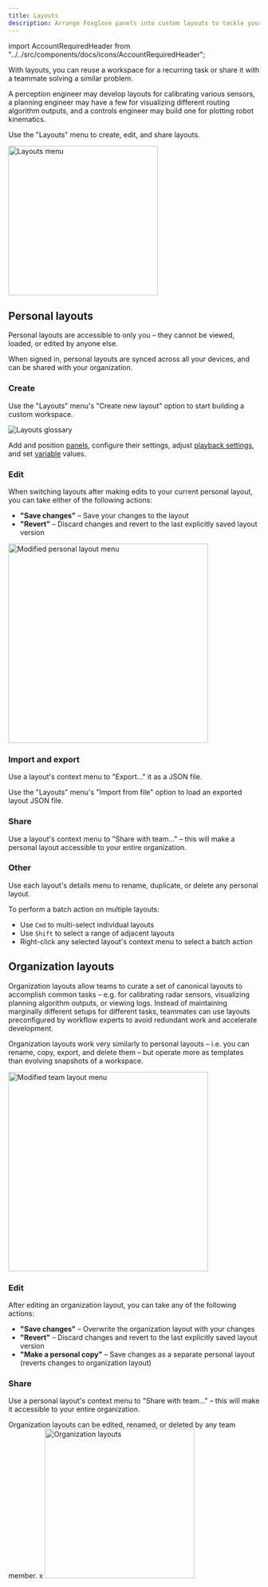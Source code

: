 ```yaml
---
title: Layouts
description: Arrange Foxglove panels into custom layouts to tackle your visualization and debugging workflows.
---
```


import AccountRequiredHeader from "../../src/components/docs/icons/AccountRequiredHeader";

With layouts, you can reuse a workspace for a recurring task or share it with a teammate solving a similar problem.

A perception engineer may develop layouts for calibrating various sensors, a planning engineer may have a few for visualizing different routing algorithm outputs, and a controls engineer may build one for plotting robot kinematics.

Use the "Layouts" menu to create, edit, and share layouts.

<img alt="Layouts menu" src="/img/docs/visualizing/organization-layouts.png" width="300"/>

## Personal layouts

Personal layouts are accessible to only you – they cannot be viewed, loaded, or edited by anyone else.

When signed in, personal layouts are synced across all your devices, and can be shared with your organization.

### Create

Use the "Layouts" menu's "Create new layout" option to start building a custom workspace.

![Layouts glossary](/img/docs/visualizing/layouts-glossary.webp)

Add and position [panels](TBD), configure their settings, adjust [playback settings](TBD), and set [variable](/docs/studio/app-concepts/variables) values.

### Edit

When switching layouts after making edits to your current personal layout, you can take either of the following actions:

- **"Save changes"** – Save your changes to the layout
- **"Revert"** – Discard changes and revert to the last explicitly saved layout version

<img alt="Modified personal layout menu" src="/img/docs/visualizing/modified-personal-layout.png" width="400"/>

### Import and export

Use a layout's context menu to "Export..." it as a JSON file.

Use the "Layouts" menu's "Import from file" option to load an exported layout JSON file.

### Share

Use a layout's context menu to "Share with team..." – this will make a personal layout accessible to your entire organization.

### Other

Use each layout's details menu to rename, duplicate, or delete any personal layout.

To perform a batch action on multiple layouts:

- Use `Cmd` to multi-select individual layouts
- Use `Shift` to select a range of adjacent layouts
- Right-click any selected layout's context menu to select a batch action


## Organization layouts

<AccountRequiredHeader />

Organization layouts allow teams to curate a set of canonical layouts to accomplish common tasks – e.g. for calibrating radar sensors, visualizing planning algorithm outputs, or viewing logs. Instead of maintaining marginally different setups for different tasks, teammates can use layouts preconfigured by workflow experts to avoid redundant work and accelerate development.

Organization layouts work very similarly to personal layouts – i.e. you can rename, copy, export, and delete them – but operate more as templates than evolving snapshots of a workspace.

<img alt="Modified team layout menu" src="/img/docs/visualizing/modified-team-layout.png" width="400"/>

### Edit

After editing an organization layout, you can take any of the following actions:

- **"Save changes"** – Overwrite the organization layout with your changes
- **"Revert"** – Discard changes and revert to the last explicitly saved layout version
- **"Make a personal copy"** – Save changes as a separate personal layout (reverts changes to organization layout)


### Share

Use a personal layout's context menu to "Share with team..." – this will make it accessible to your entire organization.

Organization layouts can be edited, renamed, or deleted by any team member.
x
<img alt="Organization layouts" src="/img/docs/visualizing/organization-layouts.png" width="300"/>

